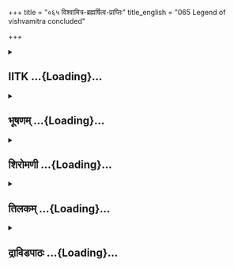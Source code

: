 +++
title = "०६५ विश्वामित्र-ब्रह्मर्षित्व-प्राप्तिः"
title_english = "065 Legend of vishvamitra concluded"

+++
<div caption="श्रीराम-हरिसीताराममूर्ति-घनपाठिभ्यां वचनम्" class="audioEmbed" src="https://archive.org/download/Ramayana-recitation-Sriram-harisItArAmamUrti-Ghanapaati-v2/Kanda_1/Kanda_1_BK-065-Vishvamithrasya_Bramharshithva_Prapthihi.mp3"></div>

<div class="js_include collapsed" newlevelforh1="2" title="IITK" unfilled url="/purANam/rAmAyaNam/audIchya-pAThaH/iitk/1_bAlakANDam/04-mithilAyAtrA/04-vishvAmitra-kathA/065_vishvAmitra-brahmarShitva-prAptiH.md">
<details><summary><h2>IITK ...{Loading}...</h2></summary>

Satananda completes his narration of how Viswamitra attains Brahmarshi
status.



### श्लोकः
#### मूलम्
अथ हैमवतीं राम दिशं त्यक्त्वा महामुनिः।  
पूर्वां दिशमनुप्राप्य तपस्तेपे सुदारुणम्॥1.65.1॥

#### शब्दार्थः
राम O Rama, अथ thereafter, महामुनिः great ascetic Visvamitra, हैमवतीम् relating to Himavat mountain, दिशम् quarter, त्यक्त्वा abandoning, पूर्वां दिशम् eastern quarter, अनुप्राप्य having reached, सुदारुणम् rigorous, तपः austerities, तेपे performed.

#### आङ्ग्लानुवादः
"O Rama thereafter the great ascetic (Viswamitra), abandoning the north of the Himavat mountain reached the eastern quarter and performed rigorous austerities.



### श्लोकः
#### मूलम्
मौनं वर्षसहस्रस्य कृत्वा व्रतमनुत्तमम्।  
चकाराप्रतिमं राम तपः परमदुष्करम्॥1.65.2॥

#### शब्दार्थः
राम O Rama, वर्षसहस्रस्य for a thousand years, अनुत्तमम् immense, मौनं व्रतं vow of silence, कृत्वा having observed, अप्रतिमम् unprecedented, परमदुष्करम् extremely difficult, तपः austerities, चकार practised.

#### आङ्ग्लानुवादः
Having observed a unique vow of silence for a thousand years, O Rama he practised unprecedented and extremely difficult austerities.



### श्लोकः
#### मूलम्
पूर्णे वर्षसहस्रे तु काष्ठभूतं महामुनिम्।  
विघ्नैर्बहुभिराधूतं क्रोधो नान्तर आविशत्॥1.65.3॥  
स कृत्वा निश्चयं राम तप आतिष्टदव्ययम्।

#### शब्दार्थः
वर्षसहस्रे when thousand years, पूर्णे were completed, काष्ठभूतम् almost like a piece of wood, महामुनिम् mighty ascetic, बहुभिः several, विघ्नैः with impediments, आधूतम् unshaken, क्रोधः anger, अन्तरे in his mind, न आविशत् did not enter, राम O Rama, सः he, निश्चयम् determination, कृत्वा having made, अव्ययम् immense, तपः austerities, आतिष्ठत् practised.

#### आङ्ग्लानुवादः
After completion of a thousand years the great ascetic became a piece of wood. In spite of many impediments, he was unshaken, anger did not enter into his mind. O Rama with firm determination he practised  austerities.



### श्लोकः
#### मूलम्
तस्य वर्षसहस्रस्य व्रते पूर्णे महाव्रतः॥1.65.4॥  
भोक्तुमारब्धवानन्नं तस्मिन् काले रघूत्तम।  
इन्द्रो द्विजातिर्भूत्वा तं सिद्धमन्नमयाचत॥1.65.5॥

#### शब्दार्थः
रघूत्तम O Rama, तस्य for him, वर्षसहस्रस्य of a thousand years, व्रते when the vow, पूर्णे had been completed, महाव्रतः one rigidly observing vows, अन्नम् cooked rice, भोक्तुम् to partake,  आरब्धवान् commenced, तस्मिन् काले that moment, इन्द्रः Indra, द्विजातिः भूत्वा assuming the guise of a brahmin, तम् him, सिद्धम् cooked and set ready for consumption, अन्नम् rice, अयाचत asked.

#### आङ्ग्लानुवादः
O Best of Raghus dynasty (Rama) when the thousandyearold vow was over (Viswamitra) the great practitioner of vows began to partake cooked rice. At this moment Indra assumed the guise of a brahmin and asked him for the rice (he was going to eat).



### श्लोकः
#### मूलम्
तस्मै दत्वा तदा सिद्धं सर्वं विप्राय निश्चितः।  
निश्शेषितेऽन्ने भगवानभुक्तैव महातपाः॥1.65.6॥  
न किञ्चिदवदद्विप्रं मौनव्रतमुपस्थितः।  
अथ वर्षसहस्रं वै नोच्छ्वसन्मुनिपुङ्गवः॥1.65.7॥

#### शब्दार्थः
भगवान् adorable, महातपाः mighty ascetic, मौनव्रतम् vow of silence, उपास्थितः having adopted, निश्चितः firmly determined, तदा then, सिद्धम् kept ready, सर्वम् all that rice, तस्मै  विप्राय for that Brahmin, दत्वा having given, अन्ने when the cooked rice, निश्शेषिते without remainder was consumed, अभुक्तैव without eating food, विप्रम् brahmin, किञ्चित् little, न अवदत् did not utter a word, अथ thereafter, मुनिपुङ्गवः best of ascetics, वर्षसहस्रं thousand years, नोच्छ्वसत् did not breathe.

#### आङ्ग्लानुवादः
This mighty, adorable ascetic having adopted a vow of silence decided to give all the cooked rice to the Brahmin. The brahmin finished all the rice. Viswamitra went without food but did not utter a single word to the brahmin. Thereafter the distinguished ascetic practised austerities for another period of thousand years, his breath suspended.



### श्लोकः
#### मूलम्
तस्यानुच्छ्वसमानस्य मूर्ध्नि धूमो व्यजायत।  
त्रैलोक्यं येन सम्भ्रान्तमादीपितमिवाभवत्॥1.65.8॥

#### शब्दार्थः
अनुच्छ्वसमानस्य while he was suspending his breath, तस्य Visvamitra's, मूर्ध्नि on his head, धूमः smoke, व्यजायत emanated, येन by which, त्रैलोक्यम् three worlds, सम्भ्रान्तम् agitated, आदीपितमिव अभवत् was as thoughset on fire.

#### आङ्ग्लानुवादः
While his breath, was suspended, smoke emanated from his head which frightened the three worlds. It appeared as though they were on fire.



### श्लोकः
#### मूलम्
ततो देवास्सगन्धर्वाः पन्नगोरगराक्षसाः।  
मोहितास्तेजसा तस्य तपसा मन्दरश्मयः॥1.65.9॥  
कश्मलोपहतास् सर्वे पितामहमथाब्रुवन्।

#### शब्दार्थः
ततः thereupon, देवाः devatas, सगन्धर्वाः along with gandharvas, पन्नगोरगरराक्षसाः pannagas, uragas, rakshasas, तस्य his, तेजसा by ascetic energy, मोहिताः bewildered, तपसा by his penance, मन्दरश्मयः with dimmed glory, कश्मलोपहताः afflicted with anguish, अथ thereafter, सर्वे all, पितामहम् addressing grandsire, अब्रुवन् spoke.

#### आङ्ग्लानुवादः
Thereupon devatas along with gandharvas, pannagas, uragas, and rakshasas, stood bewildered by his ascetic energy. Their own glory was dimmed in his lustre". Afflicted with anguish, they spoke to the Grandsire (Brahma)ः



### श्लोकः
#### मूलम्
बहुभिः कारणैर्देव विश्वामित्रो महामुनिः॥1.65.10॥  
लोभितः क्रोधितश्चैव तपसा चाभिवर्धते।

#### शब्दार्थः
देव O Divine lord, महामुनिः great ascetic, विश्वामित्रः Visvamitra, बहुभिः with various, कारणैः by reasons, लोभितः having been lured, क्रोधितश्चैव having been angered, तपसा with his austerities, अभिवर्धते is growingः

#### आङ्ग्लानुवादः
"O Lord the great sage Viswamitra was lured and angered in various ways. But his austerities continued to growः



### श्लोकः
#### मूलम्
न ह्यस्य वृजिनं किञ्चिद्दृश्यते सूक्ष्ममप्यथ॥1.65.11॥  
न दीयते यदि त्वस्य मनसा यदभीप्सितम्।  
विनाशयति त्रैलोक्यं तपसा सचराचरम्॥1.65.12॥

#### शब्दार्थः
अथ also, अस्य his, सूक्ष्ममपि even minute, वृजिनम् sin, किञ्चित् a little, न दृश्यते not to be seen, अस्य his, मनसा by mind, यत् which, अभीप्सितम् is desired, न दीयते यदि if not given,  तपसा with his austerities, सचराचरम् moveable and immoveable, त्रैलोक्यम् the three worlds together, विनाशयति will destroy.

#### आङ्ग्लानुवादः
His penance was flawless. If his wishes were not granted, he will  surely destroy by his austerities the three worlds with all movables and immovables.



### श्लोकः
#### मूलम्
व्याकुलाश्च दिशस्सर्वा न च किञ्चित्प्रकाशते।  
सागराः क्षुभितास्सर्वे विशीर्यन्ते च पर्वताः॥1.65.13॥

#### शब्दार्थः
सर्वाः all, दिशः quarters, व्याकुलाः bewildered, किञ्चित् even a little, न प्रकाशते is not shining, सर्वे all, सागराः seas, क्षुभिताः are agitated, पर्वताः mountains, विशीर्यन्ते are riven.

#### आङ्ग्लानुवादः
There is bewilderment everywhere. It is dark all over. The oceans are disturbed. The mountains have cracked.



### श्लोकः
#### मूलम्
प्रकम्पते च पृथिवी वायुर्वाति भृशाकुलः।  
बृह्मन्न प्रतिजानीमोनास्तिको जायते जनः॥1.65.14॥

#### शब्दार्थः
ब्रह्मन् O Brahma, पृथिवी earth, प्रकम्पते is trembling, वायुः wind, भृशाकुलः is excessively affected, वाति is blowing, न प्रतिजानीमः we do not know what to do, जनः men, नास्तिकः atheist, जायते are becoming.

#### आङ्ग्लानुवादः
O Brahma the earth trembles. The wind blows fiercely. The people have ceased to believe in God. We do not know the way out.



### श्लोकः
#### मूलम्
सम्मूढमिव त्रैलोक्यं सम्प्रक्षुभितमानसम्।  
भास्करो निष्प्रभश्चैव महर्षेस्तस्य तेजसा॥1.65.15॥

#### शब्दार्थः
त्रैलोक्यम् three worlds put together, सम्प्रक्षुभितमानसम् with agitated minds, सम्मूढमिव looking as though fainted, तस्य महर्षेः by that maharshi's, तेजसा lustre, भास्करश्च even Sun also, निष्प्रभः is devoid of brilliance.

#### आङ्ग्लानुवादः
The people of all the three worlds are agitated and confused in mind. The Sun, too, looks pale before the brilliance of the Maharshi.



### श्लोकः
#### मूलम्
बुद्धिं न कुरुते यावन्नाशे देव महामुनिः।  
तावत्प्रसाद्यो भगवा नग्निरूपोमहाद्युतिः॥1.65.16॥

#### शब्दार्थः
देव O Lord, महामुनिः the mighty ascetic, नाशे in destruction, यावत् until, बुद्धिम् mind, न कुरुते does not make, तावत् till then, अग्निरूपः resembling fire, महाद्युतिः highly effulgent, भगवान् venerable, Visvamitra, प्रसाद्यः should be appeased.

#### आङ्ग्लानुवादः
O Lord before this mighty, venerable ascetic, effulgent like fire decides to destroy the three worlds, he should be appeased.



### श्लोकः
#### मूलम्
कालाग्निना यथापूर्वं त्रैलोक्यं दह्यतेऽखिलम्।  
देवराज्यं चिकीर्षेत दीयतामस्य यन्मतम्॥1.65.17॥

#### शब्दार्थः
अखिलम् entire, त्रैलोक्यम् three worlds, पूर्वम् formerly, कालाग्निना by fire at the dissolution of worlds, यथा in that manner, दह्यते is burnt, देवराज्यम् kingdom of devatas, चिकीर्षेत if he  wants to rule, अस्य for him, यत् which, मतम् likes, दीयताम् be given.

#### आङ्ग्लानुवादः
All the three worlds are burning as though with the fire Pralaya (dissolution). His desire may be granted even if he wants to rule the kingdom of the gods.



### श्लोकः
#### मूलम्
ततस्सुरगणास्सर्वे पितामहपुरोगमाः।  
विश्वामित्रं महात्मानं मधुरं वाक्यमब्रुवन्॥1.65.18॥

#### शब्दार्थः
ततः thereafter, पितामहपुरोगमाः with Brahma in the forefront, सर्वे सुरगणाः hosts of devatas,  महात्मानम् magnanimous, विश्वामित्रम् Visvamitra, मधुरम् sweet, वाक्यम् words, अब्रुवन् spoke.

#### आङ्ग्लानुवादः
Thereafter, with Brahma in the forefront, the gods spoke to Viswamitra in pleasing wordsः



### श्लोकः
#### मूलम्
ब्रह्मर्षे स्वागतं तेऽस्तु तपसा स्म सुतोषिताः।  
ब्राह्मण्यं तपसोग्रेण प्राप्तवानसि कौशिक ॥1.65.19॥

#### शब्दार्थः
ब्रह्मर्षे O Brahmarshi, ते to you, स्वागतम् welcome, तपसा with your austerities, सुतोषिताः स्मः we are immensely pleased, कौशिक O Viswmitra, उग्रेण by intense, तपसा austerities, ब्राह्मण्यम् brahminhood, प्राप्तवान् असि you have attained.

#### आङ्ग्लानुवादः
"Welcome, O Brahmarshi. We are immensely pleased with your austerities. O Kausika you have attained brahminhood by means of your intense penance.



### श्लोकः
#### मूलम्
दीर्घमायुश्च ते ब्रह्मन् ददामि समरुद्गणः।  
स्वस्ति प्राप्नुहि भद्रं ते गच्छ सौम्य यथासुखम्॥1.65.20॥

#### शब्दार्थः
ब्रह्मन् O Brahmana, समरुद्गणः I, together with hosts of maruts, ते to you, दीर्घम् long, आयुश्च life, ददामि am giving, स्वस्ति wellbeing, ते भद्रम् prosperity to you, प्राप्नुहि you may obtain, सौम्य O Gentle one, यथा सुखम् happily, गच्छ go.

#### आङ्ग्लानुवादः
O Brahmana I along with the maruts grant you long life. May you prosper O Gentle one now you may go happily".



### श्लोकः
#### मूलम्
पितामहवचश्शृत्वा सर्वेषां च दिवौकसाम्।  
कृत्वा प्रणामं मुदितो व्याजहार महामुनिः॥1.65.21॥

#### शब्दार्थः
महामुनिः mighty ascetic, पितामह वचः words of grand sire, सर्वेषाम् all, दिवौकसाञ्च words of devatas, श्रुत्वा having heard, मुदितः delighted, प्रणामम् obeisance, कृत्वा having made, व्याजहार spoke.

#### आङ्ग्लानुवादः
Mighty ascetic Viswamitra was delighted to hear the words of the Grandsire and the gods. Bowing to all of them he thus spokeः



### श्लोकः
#### मूलम्
ब्राह्मण्यं यदि मे प्राप्तं दीर्घमायुस्तथैव च।  
ओङ्कारश्च वषट्कारो वेदाश्च वरयन्तु माम्॥1.65.22॥

#### शब्दार्थः
मे for me, ब्राह्मण्यम् brahminhood, प्राप्तम् यदि if acquired, तथैव च and similarly, दीर्घम् long, आयुश्च life, ओङ्कारश्च Omkara, वषट्कारश्च Vashatkara, वेदाश्च vedas, माम् me, वरयन्तु accept.

#### आङ्ग्लानुवादः
"If brahminhood and long life have been acquired by me by your grace, Omkara, Vashatkara and the Vedas shall accept me as Brahmarshi. (I shall acquire the right to interpret the Vedas and to perform sacrifices.)



### श्लोकः
#### मूलम्
क्षत्रवेदविदां श्रेष्ठो ब्रह्मवेदविदामपि।  
ब्रह्मपुत्रो वसिष्ठो मामेवं वदतु देवताः॥1.65.23॥  
यद्ययं परमः कामः कृतो यान्तु सुरर्षभाः।

#### शब्दार्थः
देवताः O devatas, क्षत्रवेदविदाम् knowledgeable in vedas worthy of kshatriyas like archery, etc, ब्रह्मवेदविदामपि knowledgeable in vedas worthy to brahmins, श्रेष्ठः eminent, ब्रह्मपुत्रः son of Brahma, वसिष्ठः Vasishta, माम् me, एवम् thus, वदतु speak, अयम् this, परमः supreme, कामः desire, कृतःयदि if done, सुरर्षभाः best of devatas, यान्तु you can go.

#### आङ्ग्लानुवादः
"O gods let the son of Brahma and eminent Vasishta who is knowledgeable in the vedas worthy of brahmins and archery worthy of kshatriyas address me as 'Brahmarshi'. If this supreme desire is granted, O Best of devatas all of you can go".



### श्लोकः
#### मूलम्
ततः प्रसादितो देवैर्वसिष्ठो जपतां वरः॥1.65.24॥  
सख्यं चकार ब्रह्मर्षिरेवमस्त्विति चाब्रवीत्।

#### शब्दार्थः
ततः there upon, देवैः by devatas, प्रसादितः propitiated, जपतां वरः the best among ascetics, वसिष्ठः Vasishta, सख्यम् friendship, चकार made, एवम् thus, ब्रह्मर्षिः अस्तु become brahmarshi, इति in this manner saying so, अब्रवीत् च spoken.

#### आङ्ग्लानुवादः
Thereupon, pleased by the gods, Vasishta, the best among ascetics, lovingly said to Viswamitra "You are a Brahmarshi, let it be so".



### श्लोकः
#### मूलम्
ब्रह्मर्षिस्त्वं न सन्देहस्सर्वं सम्पत्स्यते तव॥1.65.25॥  
इत्युक्त्वा देवताश्चापि सर्वा जग्मुर्यथागतम्।

#### शब्दार्थः
त्वम् you, ब्रह्मर्षिः are a Brahmarshi, सन्देहः न no doubt, तव to you,सर्वम् all, सम्पत्स्यते will be achieved (ascetic perfection), इति so, उक्त्वा having said, सर्वाः all, देवताः devatas, यथागतम्  where they had come from, जग्मुः went away.

#### आङ्ग्लानुवादः
"You are a Brahmarshi, no doubt. You will achieve ascetic perfection", said the gods  
and returned to their respective places from where they had come.



### श्लोकः
#### मूलम्
विश्वामित्रोऽपि धर्मात्मा लब्ध्वा ब्राह्मण्यमुत्तमम्॥1.65.26॥  
पूजयामास ब्रह्मर्षिं वसिष्ठं जपतां वरम्।

#### शब्दार्थः
धर्मात्मा virtuous, विश्वामित्रः अपि Visvamitra also, उत्तमम् excellent, ब्रह्मण्यम् brahminhood, लब्ध्वा having attained, ब्रह्मर्षिम् brahmrshi, जपताम् वरम् the best of those who recite prayers, वसिष्ठम् Vasishta, पूजयामास worshipped.

#### आङ्ग्लानुवादः
Virtuous Viswamitra also, having attained excellent brahminhood, worshipped  Brahmrshi Vasishta who was the best of those who recite hymns".



### श्लोकः
#### मूलम्
कृतकामो महीं सर्वां चचार तपसि स्थितः॥1.65.27॥  
एवं त्वनेन ब्राह्मण्यं प्राप्तं राम महात्मना।

#### शब्दार्थः
कृतकामः having fulfilled his desire, तपसि in asceticism, स्थितः fixed, सर्वाम् whole, महीम् earth, चचार wandered, राम O Rama, महात्मना by illustrious, अनेन by him, एवम् thus,        ब्राह्मण्यम् brahminhood, प्राप्तम् was acquired.

#### आङ्ग्लानुवादः
This illustrious sage having fulfilled his desire, wandered over the earth fixed in asceticism. O Rama  thus he acquired brahminhood.



### श्लोकः
#### मूलम्
एष राम मुनिश्रेष्ठ एष विग्रहवांस्तपः॥1.65.28॥  
एष धर्मपरो नित्यं वीर्यस्यैष परायणम्।

#### शब्दार्थः
राम O Rama, एषः he, मुनिश्रेष्ठः is the foremost of ascetics, एषः he, विग्रहवान् embodiment of, तपः asceticism, एषः he, नित्यम् always, धर्मपरः intent on virtuous means, एषः he, वीर्यस्य for ascetic energy, परायणम् the goal (or the supreme goal).

#### आङ्ग्लानुवादः
O Rama he is the foremost of ascetics, an embodiment of asceticism, always intent on virtue. He is the ultimate repository of ascetic energy".



### श्लोकः
#### मूलम्
एवमुक्त्वा महातेजा विरराम द्विजोत्तमः॥1.65.29॥  
शतानन्दवचः श्रुत्वा रामलक्ष्मणसन्निधौ।  
जनकः प्राञ्जलिर्वाक्यमुवाच कुशिकात्मजम्॥1.65.30॥

#### शब्दार्थः
महातेजाः most brilliant, द्विजोत्तमः excellent among brahmins, एवम् thus, उक्त्वा having spoken, विरराम became silent, जनकः Janaka, रामलक्ष्मणसन्निधौ in the presence of Rama and Lakshmana, शतानन्द वचः words of Sadananda, शृत्वा having listened, प्राञ्जलिः with folded palms, कुशिकात्मजम् son of Kusika, वाक्यम् these words, उवाच spoke.

#### आङ्ग्लानुवादः
Having thus spoken, the most brilliant and best among brahmins (Satananda) became silent. In the presence of Rama and Lakshmana, Janaka listened to the words of Satananda. And with folded palms said to the son of Kushika (Viswamitra)ः



### श्लोकः
#### मूलम्
धन्योऽस्म्यनुगृहीतोऽस्मि यस्य मे मुनिपुङ्गव।  
यज्ञं काकुत्स्थसहितः प्राप्तवानसि धार्मिक॥1.65.31॥

#### शब्दार्थः
धर्मिक O Righteous one, मुनिपुङ्गव O Preeminent among ascetics, काकुत्स्थसहितः accompanied by Rama and Lakshmana, यस्य मे for my, यज्ञम् sacrifice, प्रप्तवान् असि you have arrived, धन्यः अस्मि blessed I am, अनुगृहीतः अस्मि I am greatly favoured.

#### आङ्ग्लानुवादः
"O Righteous one O Preeminent among ascetics you have come to my sacrifice accompanied by the descendants of Kakustha (Rama and Lakshmana). I am  blessed by your presence and am   highly favoured.



### श्लोकः
#### मूलम्
पावितोऽहं त्वया ब्रह्मन् दर्शनेन महामुने।  
गुणा बहुविधाः प्राप्तास्तव सन्दर्शनान्मया॥1.65.32॥

#### शब्दार्थः
महामुने O Excellent ascetic, ब्रह्मन् O Brahman, त्वया by you, दर्शनेन with presence, अहम् I, पावितः sanctified, तव your, सन्दर्शनात् from your visit, मया by me, बहुविधाः various, गुणाः qualities, प्राप्ताः are obtained.

#### आङ्ग्लानुवादः
O Excellent ascetic O Brahmana I am sanctified with your presence. I have derived immense benefits from your visit.



### श्लोकः
#### मूलम्
विस्तरेण च ते ब्रह्मन् कीर्त्यमानं महत्तपः।  
श्रुतं मया महातेजो रामेण च महात्मना॥1.65.33॥

#### शब्दार्थः
महातेजः O Highly powerful, ब्रह्मन् Brahmarshi, विस्तरेण in detail, कीर्त्यमानम् being related, ते your, महत् great, तपः austerities, मया by me, महात्मना distinguished, रामेण च Rama, श्रुतम् has been heard.

#### आङ्ग्लानुवादः
O powerful  Brahmarshi distinguished Rama and I have heard your great austerities which were related in detail (by Satananda).



### श्लोकः
#### मूलम्
सदस्यैः प्राप्य च सदः श्रुतास्ते बहवो गुणाः।  
अप्रमेयं तपस्तुभ्यमप्रमेयं च ते बलम्॥1.65.34॥  
अप्रमेया गुणाश्चैव नित्यं ते कुशिकात्मज ।

#### शब्दार्थः
सदस्यैः by members of the assembly, सदः sacrifice, प्राप्य having reached, ते your, बहवः many, गुणाः virtues, श्रुताः have been heard, तुभ्यम् for you, तपः austerities, अप्रमेयम् immeasurable, ते your, बलम् power, अप्रमेयम् immeasurable, कुशिकात्मज O son of Kusika, Visvamitra, ते your, गुणः च एव virtues also, नित्यम् always, अप्रमेयाः immeasurable.

#### आङ्ग्लानुवादः
Many of your virtues have been heard by the members of the assembly present at the  sacrifice. Your austerities are immeasurable, your power is immense. O Son of Kushika (Viswamitra), your virtues cannot be measured.



### श्लोकः
#### मूलम्
तृप्तिराश्चर्यभूतानां कथानां नास्ति मे विभो॥1.65.35॥  
कर्मकालो मुनिश्रेष्ठ लम्बते रविमण्डलम्।

#### शब्दार्थः
विभोः O Lord, आश्चर्यभूतानाम् forming wonders, कथानाम् pertaining to the deeds, मे to me, तृप्तिः satisfaction, नास्ति is not there, मुनिश्रेष्ठ O Excellent of ascetics, रविमण्डलम् the halo around the Sun, लम्बते is hanging down, कर्मकालः (It is time for) evening ablutions.

#### आङ्ग्लानुवादः
O Lord I am never tired of listening to your marvellous deeds. O Excellent among ascetics the Sun has set and it is time for evening prayers.



### श्लोकः
#### मूलम्
श्वः प्रभाते महातेजो द्रष्टुमर्हसि मां पुनः॥1.65.36॥  
स्वागतं तपतां श्रेष्ठ मामनुज्ञातुमर्हसि।

#### शब्दार्थः
महातेजः O Sage possessing great austerities, श्वः tomorrow, प्रभाते at dawn, माम् me, पुनः again, द्रष्टुम् to see, अर्हसि behoves of you, तपताम् in reciting religious prayers, श्रेष्ठ excellent one, स्वागतम् welcome, माम् to me, अनुज्ञातुम् अर्हसि give me your consent to leave.

#### आङ्ग्लानुवादः
O Sage of great austerities come to me tomorrow at dawn. O Excellent ascetic welcome And allow me to leave".



### श्लोकः
#### मूलम्
एवमुक्तो मुनिवरः प्रशस्य पुरुषर्षभम्॥1.65.37॥  
विससर्जाशु जनकं प्रीतं प्रीतमनास्तदा।

#### शब्दार्थः
तदा then, एवम् thus, उक्तः spoken, मुनिवरः excellent ascetic, प्रीतमनाः with pleased mind, प्रीतम् to the gratified man, पुरुषर्षभम् the best among men, जनकम् Janaka, प्रशस्य having extolled, आशु immediately, विससर्ज left.

#### आङ्ग्लानुवादः
Thus addressed (by the king), the gratified ascetic extolled the best among men (Janaka) and permitted him to leave immediately.



### श्लोकः
#### मूलम्
एवमुक्त्वा मुनिश्रेष्ठं वैदेहो मिथिलाधिपः॥1.65.38॥  
प्रदक्षिणं चकाराशु सोपाध्यायस्सबान्धवः।

#### शब्दार्थः
वैदेहः king of Videha, मिथिलाथिपः lord of city of Mithila, मुनिश्रेष्ठम् that excellent ascetic, एवम् in this manner, उक्त्वा having spoken, सोपाध्यायः accompanied by his spiritual         preceptors, सबान्धवः with relatives, आशु immediately, प्रदक्षिणं चकार performed circumambulation.

#### आङ्ग्लानुवादः
Having thus addressed the greatest sage, king of Videha, Lord of the city of Mithila (Janaka) accompanied by his king and spiritual preceptors circumambulated Viswamitra without delay.



### श्लोकः
#### मूलम्
विश्वामित्रोऽपि धर्मात्मा सहरामस्सलक्ष्मणः॥1.65.39॥  
स्ववाटमभिचक्राम पूज्यमानो महर्षिभिः।

#### शब्दार्थः
धर्मात्मा virtuous, विश्वामित्रोऽपि Visvamitra also, सहरामः together with Rama, सलक्ष्मणः with Lakshmana, महर्षिभिः along with maharshis, पूज्यमानः having ben honoured, स्ववाटम् towards his abode, अभिचक्राम started.

#### आङ्ग्लानुवादः
Virtuous Viswamitra, honoured by the maharshis, too, retired to his shelter along with Rama and Lakshmana.  

### समाप्तिः
 श्रीमद्रामायणे वाल्मीकीय आदिकाव्ये बालकाण्डे पञ्चषष्टितमस्सर्गः॥  
Thus ends the sixtyfifth sarga of Balakanda of the holy Ramayana the first epic composed by sage Valmiki.

</details>
</div>
<div class="js_include collapsed" newlevelforh1="2" title="भूषणम्" unfilled url="/purANam/rAmAyaNam/audIchya-pAThaH/TIkA/bhUShaNa_iitk/1_bAlakANDam/04-mithilAyAtrA/04-vishvAmitra-kathA/065_vishvAmitra-brahmarShitva-prAptiH.md">
<details><summary><h2>भूषणम् ...{Loading}...</h2></summary>



अथ हैमवतीं राम दिशं त्यक्त्वा महामुनिः ।  

पूर्वां दिशमनुप्राप्य तपस्तेपे सुदारुणम्  ॥  १।६५।१  ॥   

अथ विश्वामित्रस्य ब्रह्मर्षित्वप्राप्तिः पञ्चषष्टितमे--अथ हैमवतीमित्यादि
 ॥  १।६५।१  ॥   

  

मौनं वर्षसहस्रस्य कृत्वा व्रतमनुत्तमम् ।  

चकाराप्रतिमं राम तपः परमदुष्करम्  ॥  १।६५।२  ॥   

वर्षसहस्रस्य वर्षसहस्रसम्बन्धि, तत्साध्यमित्यर्थः । मौनव्रतं मौनरूपं
व्रतम् । कृत्वा सङ्कल्प्येत्यर्थः  ॥  १।६५।२  ॥   

  

पूर्णे वर्षसहस्रे तु काष्ठभूतं महामुनिम् ।  

विघ्नैर्बहुभि राधूतं क्रोधो नान्तरमाविशत्  ॥  १।६५।३  ॥   

स कृत्वा निश्चयं राम तप आतिष्ठदव्ययम्  ॥  १।६५।४  ॥   

काष्ठभूतं काष्ठवदवस्थितम्  ॥  आधूतं आकुलीकृतमपि । आन्तरं अन्तरवन्तम्,
दृढान्तःकरणवन्तमिति यावत् । यद्वा तं प्रति क्रोधः अन्तरं अवकाशं नाविशत्
 ॥  १।६५।३,४  ॥   

  

तस्य वर्षसहस्रस्य व्रते पूर्णे महाव्रतः ।  

भोक्तुमारब्धवानन्नं तस्मिन् काले रघूत्तम ।  

इन्द्रो द्विजातिर्भूत्वा तं सिद्धमन्नमयाचत  ॥  १।६५।५  ॥   

तस्य पूर्वसङ्कल्पितस्य । वर्षसहस्रस्य सम्बन्धिनि व्रते पूर्णे । तस्मिन्
काले पारणकाले । सिद्धं पक्वम् । याचिर्द्विकर्मकः  ॥  १।६५।५  ॥   

  

तस्मै दत्त्वा तदा सिद्धं सर्वं विप्राय निश्चितः ।  

निःशेषिते ऽन्ने भगवानभुक्त्वैव महातपाः ।  

न किञ्चिदवदद्विप्रं मौनव्रतमुपस्थितः  ॥  १।६५।६  ॥   

अथ वर्षसहस्रं वै नोच्छ्वसन् मुनिपुङ्गवः  ॥  १।६५।७  ॥   

निश्चितः तपःसिद्धये सर्वथैवान्नं दातव्यमिति निश्चयवानित्यर्थः । निश्चितः
अशङ्कित इति वा । निःशेषित इत्यनेन सर्वमन्नमिन्द्रेण याचितमिति गम्यते ।
अभुक्त्वेति पुनः पाकार्हतण्डुलासम्पादनादिति भावः  ॥  १।६५।६,७  ॥   

  

तस्यानुच्छ्वसमानस्य मूर्ध्नि धूमो व्यजायत ।  

त्रैलोक्यं येन सम्भ्रान्तमादीपितमिवाभवत्  ॥  १।६५।८  ॥   

आदीपितं तापितम्  ॥  १।६५।८  ॥   

  

ततो देवास्सगन्धर्वाः पन्नगासुरराक्षसाः ।  

मोहितास्तेजसा तस्य तपसा मन्दरश्मयः ।  

कश्मलोपहताः सर्वे पितामहमथाब्रुवन्  ॥  १।६५।९  ॥   

तत इत्यादि । तपसा तेजसा तपोरूपाग्निना । मोहिता मूर्च्छिताः । कश्मलोपहताः
दुःखोपहताः  ॥  १।६५।९  ॥   

  

बहुभिः कारणैर्देव विश्वामित्रो महामुनिः ।  

लोभितः क्रोधितश्चैव तपसा चाभिवर्द्धते ।  

न ह्यस्य वृजिनं किञ्चिद्दृश्यते सूक्ष्ममप्यथ  ॥  १।६५।१०  ॥   

लोभितः लोभकारणैः रम्भादर्शनादिभिः प्रलोभितः । क्रोधितः
क्रोधकारणैर्वर्षसहस्रान्तसिद्धकृत्स्नान्नयाचनादिभिः क्रोधितः । वृजिनं
पापं रागद्वेषादिलक्षण्ाम् । सूक्ष्मं स्वल्पम्  ॥  १।६५।१०  ॥   

  

न दीयते यदि त्वस्य मनसा यदभीप्सितम् ।  

विनाशयति त्रैलोक्यं तपसा सचराचरम्  ॥  १।६५।११  ॥   

विनाशयति विनाशयेत् । असाविति शेषः  ॥  १।६५।११  ॥   

  

व्याकुलाश्च दिशः सर्वा न च किञ्चित्प्रकाशते ।  

सागराः क्षुभिताः सर्वे विशीर्यन्ते च पर्वताः  ॥  १।६५।१२  ॥   

प्रकम्पते च पृथिवी वायुर्वाति भृशाकुलः ।  

ब्रह्मन्न प्रतिजानीमो नास्तिको जायते जनः  ॥  १।६५।१३  ॥   

व्याकुला इत्यादि । न प्रतिजानीमः प्रतिक्रियामिति शेषः । नास्तिको जायत
इति उक्तसङ्क्षोभवशान्नास्तिक इव कर्मानुष्ठानशून्यो जायत इत्यर्थः  ॥ 
१।६५।१२,१३  ॥   

  

सम्मूढमिव त्रैलोक्यं सम्प्रक्षुभितमानसम् ।  

भास्करो निष्प्रभश्चैव महर्षेस्तस्य तेजसा  ॥  १।६५।१४  ॥   

उक्तार्थानुवादपूर्वकमनुष्ठेयांश उच्यते सम्मूढमिवेत्यादि  ॥  १।६५।१४  ॥   

  

बुद्धिं न कुरुते यावन्नाशे देव महामुनिः ।  

तावत्प्रसाद्यो भगवानग्निरूपो महाद्युतिः  ॥  १।६५।१५  ॥   

बुद्धिमिति । हे देव ब्रह्मन् । अतःपरं विश्वामित्रः नाशे जगत्क्षये यावत्
बुद्धिं न कुरुते तावत्प्रसाद्यः अनुग्राह्यः  ॥  १।६५।१५  ॥   

  

कालाग्निना यथा पूर्वं त्रैलाक्यं दह्यते ऽखिलम् ।  

देवराज्यं चिकीर्षेत दीयतामस्य यन्मतम्  ॥  १।६५।१६  ॥   

कालाग्निनेति । पूर्वं प्रलयकाले । कालाग्निना त्रैलोक्यं यथा अदह्यत तथैव
त्रैलोक्यमनेन दह्यते धक्ष्यते । अयं देवराज्यं चिकीर्षेतापि अतः अस्य यत्
ब्रह्मर्षित्वं मतम्, तद्दीयतामित्यर्थः  ॥  १।६५।१६  ॥   

  

ततः सुरगणाः सर्वे पितामहपुरोगमाः ।  

विश्वामित्रं महात्मानं वाक्यं मधुरमब्रुवन् ।  

ब्रह्मर्षे स्वागतं ते ऽस्तु तपसा स्म सुतोषिताः  ॥  १।६५।१७  ॥   

तत इत्यादि । ततः देवविज्ञापनानन्तरम्  ॥  १।६५।१७  ॥   

  

ब्राह्मण्यं तपसोग्रेण प्राप्तवानसि कौशिक ।  

दीर्घमायुश्च ते ब्रह्मन् ददामि समरुद्गणः ।  

स्वस्ति प्राप्नुहि भद्रं ते गच्छ सौम्य यथासुखम्  ॥  १।६५।१८  ॥   

पितामहवचः श्रुत्वा सर्वेषां च दिवौकसाम् ।  

कृत्वा प्रणामं मुदितो व्याजहार महामुनिः  ॥  १।६५।१९  ॥   

ब्राह्मण्यमित्यादि । ब्रह्मवचनं प्राधान्येन  ॥  १।६५।१८,१९  ॥   

  

ब्राह्मण्यं यदि मे प्राप्तं दीर्घमायुस्तथैव च ।  

ओङ्कारश्च वषट्कारो वेदाश्च वरयन्तु माम्  ॥  १।६५।२०  ॥   

वरयन्तु अध्यापनयाजनार्हा भवन्तु इत्यर्थः  ॥  १।६५।२०  ॥   

  

क्षत्रवेदविदां श्रेष्ठो ब्रह्मवेदविदामपि ।  

ब्रह्मपुत्रो वसिष्ठो मामेवं वदतु देवताः ।  

यद्ययं परमः कामः कृतो यान्तु सुरर्षभाः  ॥  १।६५।२१  ॥   

ततः प्रसादितो देवैर्वसिष्ठो जपतां वरः ।  

सख्यं चकार ब्रह्मर्षिरेवमस्त्विति चाब्रवीत्  ॥  १।६५।२२  ॥   

ब्रह्मानुग्रहे ऽपि सजातीयपरिग्रहार्थमाह--क्षत्रेति । क्षत्रवेदाः
क्षत्रियाणां शान्ति पुष्ट्यादिप्रयोजना आथर्वणवेदाः । तद्विदां श्रेष्ठः
सूर्यवंशानादिपुरोहितत्वादिति भावः । ब्रह्मवेदाः ब्रह्मप्रतिपादका वेदाः,
वेदान्ता इत्यर्थः । यद्वा ब्राह्मणमात्रप्रवचनार्हा वेदास्त्रयीरूपाः ।
एवं वदतु ब्रह्मर्षिरिति वदतु । यदीति । अयं कामः वसिष्ठमुखेन
ब्रह्मर्षित्ववादरूपः कामः । यदि कृतः तदैव मद्विषये कृतकृत्या यान्तु
नान्यथेत्यर्थः  ॥  १।६५।२१,२२  ॥   

  

ब्रह्मर्षिस्त्वं न सन्देहः सर्वं सम्पत्स्यते तव ।  

इत्युक्त्वा देवताश्चापि सर्वा जग्मुर्यथागतम्  ॥  १।६५।२३  ॥   

एवमस्त्वित्यस्य विवरणम्--ब्रह्मर्षिस्त्वमिति । सर्वं ब्राह्मण्यं
त्वद्वृतयाजनाध्यापनादिकं च  ॥  १।६५।२३  ॥   

  

एवं त्वनेन ब्राह्मण्यं प्राप्तं राम महात्मना ।  

एष राम मुनिश्रेष्ठ एष विग्रहवांस्तपः ।  

एष धर्मपरो नित्यं वीर्यस्यैष परायणम्  ॥  १।६५।२४  ॥   

एवमुक्त्वा महातेजा विरराम द्विजोत्तमः  ॥  १।६५।२५  ॥   

शतानन्दवचः श्रुत्वा रामलक्ष्मणसन्निधौ ।  

जनकः प्राञ्जलिर्वाक्यमुवाच कुशिकात्मजम्  ॥  १।६५।२६  ॥   

धन्यो ऽस्म्यनुगृहीतो ऽस्मि यस्य मे मुनिपुङ्गव ।  

यज्ञं काकुत्स्थसहितः प्राप्तवानसि धार्मिक  ॥  १।६५।२७  ॥   

पावितो ऽहं त्वया ब्रह्मन् दर्शनेन महामुने ।  

गुणा बहुविधाः प्राप्तास्तव सन्दर्शनान्मया  ॥  १।६५।२८  ॥   

विस्तरेण च ते ब्रह्मन् कीर्त्यमानं महत्तपः ।  

श्रुतं मया महातेजो रामेण च महात्मना  ॥  १।६५।२९  ॥   

अथ शतानन्दवचनम्--एवमित्यादि । तप इत्यकारान्तपुँलिङ्गत्वमार्षम्  ॥ 
१।६५।२४२९  ॥   

  

सदस्यैः प्राप्य च सदः श्रुतास्ते बहवो गुणाः  ॥  १।६५।३०  ॥   

सदस्यैरिति । सदः प्राप्य स्थितैः सदस्यैः  ॥  १।६५।३०  ॥   

  

अप्रमेयं तपस्तुभ्यमप्रमेयं च ते बलम् ।  

अप्रमेया गुणाश्चैव नित्यं ते कुशिकात्मज  ॥  १।६५।३१  ॥   

अप्रमेयाः इयत्तया ज्ञातुमशक्याः  ॥  १।६५।३१  ॥   

  

तृप्तिराश्चर्यभूतानां कथानां नास्ति मे विभो ।  

कर्मकालो मुनिश्रेष्ठ लम्बते रविमण्डलम्  ॥  १।६५।३२  ॥   

श्वःप्रभाते महातेजो द्रष्टुमर्हसि मां पुनः ।  

स्वागतं तपतां श्रेष्ठ मामनुज्ञातुमर्हसि  ॥  १।६५।३३  ॥   

एवमुक्तो मुनिवरः प्रशस्य पुरुषर्षभम् ।  

विससर्जाशु जनकं प्रीतं प्रीतमनास्तदा  ॥  १।६५।३४  ॥   

एवमुक्त्वा मुनिश्रेष्ठं वैदेहो मिथिलाधिपः ।  

प्रदक्षिणं चकाराशु सोपाध्यायः सबान्धवः  ॥  १।६५।३५  ॥   

कथानामिति "पुरणगुण--" इति तृतीयार्थे षष्ठी । तृप्तिः अलम्बुद्धिः ।
स्वागतमिति । त्वदागमनं शुभकृज्जातमित्यर्थः  ॥  १।६५।३२३५  ॥   

  

विश्वामित्रो ऽपि धर्मात्मा सरामः सहलक्ष्मणः ।  

स्ववाटमभिचक्राम पूज्यमानो महर्षिभिः  ॥  १।६५।३६  ॥   

इत्यार्षे श्रीरामायणे वाल्मीकीये आदिकाव्ये बालकाण्डे पञ्चषष्टितमः सर्गः
 ॥  ६५  ॥   

स्ववाटम् स्वनिवेशम्  ॥  १।६५।३६  ॥   

इति श्रीगोविन्दराजविरचिते श्रीरामायणभूषणे मणिमञ्जीराख्याने
बालकाण्डव्याख्याने पञ्चषष्टितमः सर्गः  ॥  ६५  ॥   

  



</details>
</div>
<div class="js_include collapsed" newlevelforh1="2" title="शिरोमणी" unfilled url="/purANam/rAmAyaNam/audIchya-pAThaH/TIkA/shiromaNI_iitk/1_bAlakANDam/04-mithilAyAtrA/04-vishvAmitra-kathA/065_vishvAmitra-brahmarShitva-prAptiH.md">
<details><summary><h2>शिरोमणी ...{Loading}...</h2></summary>



प्रतिज्ञाकारणानन्तरकालिकं वृत्तमाह अथेति । हे राम महामुनिः विश्वामित्रः
अथ तपोनिश्चयानन्तरं हैमवतीमुत्तरां दिशं त्यक्त्वा पूर्वां दिशमनुप्राप्य
सुदारुणं तपस्तेपे  ॥  १।६५।१  ॥   

  

तपःप्रकारं वर्णयन्नाह मौनमिति । हे राम अनुत्तमं सर्वोत्कृष्टं मौनं व्रतं
वर्षसहस्रस्य सहस्रवर्षसम्बन्धीत्यर्थः । मौनं व्रतं कृत्वा अप्रतिममनुपमं
परमदुष्करं तपश्चकार  ॥  १।६५।२  ॥   

  

पूर्ण इति । हे राम यो विश्वामित्रो निश्चयं कृत्वा अव्ययं तप आतिष्ठत तं
काष्ठभूतमपराधादिसहनेन काष्ठसदृशं बहुभिर्विघ्नैराधूतमवधूतत्वेनेष्यमाणं
महामुनिं विश्वामित्रं वर्षसहस्रे पूर्णे तुशब्देनापूर्णे ऽपि स क्रोधः
अन्तरं नाविशत् । सार्धश्लोक एकान्वयी  ॥  १।६५।३,४  ॥   

  

तस्येति । हे रघूत्तम तस्य विश्वामित्रस्य वर्षसहस्रस्य व्रते पूर्णे सति
महाव्रतो विश्वामित्रो ऽन्नं  

भोक्तुमारब्धवान् तस्मिन्काले भोजनप्रारम्भसमये द्विजातिर्भूत्वा
इन्द्रस्तं विश्वामित्रं सिद्धमन्नमयाचत  ॥  १।६५।५  ॥   

  

तस्मै इति । तदा याचनसमये विप्राय विप्ररूपाय तस्मै याचमानाय सर्वं
सिद्धमन्नं दत्त्वा अन्ने निःशेषिते सति निश्चितः निर्गतं चितं सञ्चयो
यस्यान्नान्तरसञ्चयरहित इत्यर्थः । किञ्च निश्चितः याचको न प्रत्याख्येय
इति निश्चयं प्राप्तः । अत एव अभुक्त्वैव विद्यमानो भगवान्
अतिसामर्थ्यविशिष्टः महातपाः मौनं व्रतमुपास्थितो विश्वामित्रः विप्रं न
किञ्चिदवदत्  ॥  १।६५।६,७  ॥   

  

तथेति । मुनिपुङ्गवो विश्वामित्रः अनुड्वासमुच्छ्वासरहितं मौनं पुनश्चकार
आरेभे । अथ तादृशमौनव्रतप्रारम्भानन्तरं वर्षसहस्रं नोच्छ्वासन्
उच्छ्वासरहितः सन्नेव तथैव वक्रोच्चारादिरहित एवासीत् । ह प्रसिद्धमेतत् ।
वैशब्द एवार्थे  ॥  १।६५।८  ॥   

  

तस्येति । अनुच्छ्वसमानस्य उच्छ्वासराहित्यं प्राप्नुवतस्तस्य
विश्वामित्रस्य मूर्ध्नि धूमो व्यजायत येन धूमेन सम्भ्रान्तमुद्वेगं
प्रापितं त्रैलोक्यमादीपितं सन्तापितमेवाभवत् । इवशब्द एवार्थे  ॥  १।६५।९
 ॥   

  

तत इति । ततः विश्वामित्रमूर्धोत्थितधूमदर्शनानन्तरं तस्य विश्वामित्रस्य
तपसा तपोजनितेन तेजसा मोहिताः वैचित्यं प्राप्ताः अत एव मन्दरश्मयः
हीनतेजसः अत एव कश्मलोपहताः दुःख्ाव्याप्तचित्ताः सर्वे देवर्षिगन्धर्वाः
पन्नगोरगराक्षसाश्च पितामहं ब्रह्माणमब्रुवन् । अथशब्दश्चार्थे ।
सार्धश्लोक एकान्वयी  ॥  १।६५।१०  ॥   

  

बहुभिरिति । हे देव बहुभिः कारणैस्तपोभ्रंसनहेतुभिः लोभितः क्रोधितश्च
महामुनिर्विश्वामित्रस्तपसा स्वतपःप्रभावेणैव अभिवर्धते एव
लोभादयस्तस्मिन्न याता इत्यर्थः । चशब्द एवार्थे  ॥  १।६५।११  ॥   

  

नेति । अस्य विश्वामित्रस्य सूक्ष्ममल्पमपि
किञ्चिद्वृजिनमस्मत्कृतविघ्नजनितदुःखं नैव दृश्यते अत एव अस्य मनसा
यदभीप्सितं तद्यदि न दीयते तर्हि सचराचरं चराचरसहितं त्रैलोक्यं तपसा
विनाशयति विनाशयिता । हिशब्द एवार्थे । अथशब्दो हेत्वर्थे
तुशब्दस्तर्हीत्यर्थे । सार्धश्लोक एकान्वयी  ॥  १।६५।१३  ॥   

  

त्रैलोक्यविनाशहेतुं वर्णयन्त आहुः व्याकुला इत्यादिभिः । सर्वाः दिशः
व्याकुलाः अन्धकारादिव्याप्ताः अत एव किञ्चिदपि न प्रकाशते सर्वे सागराः
क्षुभिताः क्षोभं प्राप्ताः सर्वे पर्वतास्तु विशीर्यन्ते स्फुटिता
भवन्तीत्यर्थः । एकश्चो हेतौ द्वितीयो ऽप्यर्थे तृतीयस्त्वर्थे । सर्वे
इत्युभयान्वयि  ॥  १।६५।१४  ॥   

  

प्रकम्पते इति । पृथिवी प्रकम्पते भृशाकुलः अत्यन्ताकुलताविशिष्टः वायुश्च
वाति अत एव नास्तिकः नास्ति कं सुखं यस्य सः अत्यन्तव्याकुलत्वेन सुखरहित
इत्यर्थः नरः सर्वो जनो जायते अतो हे ब्रह्मन् न प्रतिजानीमः
एतद्दुःखप्रतिक्रयां न निश्चिनुमः । चस्त्वर्थे  ॥  १।६५।१५  ॥   

  

समिति । संप्रक्षुभितमानसमत्यन्तक्षोभविशिष्टमानसविशिष्टं त्रैलोक्यं
सम्मूढं कर्तव्याकर्तव्यविवेकरहितमस्तीति शेषः । अतो हे देव हे भगवन्
महामुनिः विश्वामित्रो नाशे जगत्क्षये यावद्बुद्धिं निश्चयं न कुरुते
तावदेवाग्निरूपः प्रलयाग्निसदृशरूपविशिष्टः अत एव महाद्युतिः विश्वामित्रः
प्रसाद्यः प्रसादयितुं योग्यः । सार्धश्लोक एकान्वयी । इवशब्द एवार्थे ।
मानसमित्येतदग्रे ऽभास्करो निष्प्रभश्चैव महर्षेस्तस्य तेजसाऽ इति
श्लोकार्धमपि भट्टटीकाङ्कितपुस्तकेषु दृश्यते  ॥  १।६५।१६  ॥   

  

प्रसादनविलम्बे दोषं वदन्त आहुः कालेति । यथा येन प्रकारेणाखिलं त्रैलोक्यं
पूर्वं  

कालाग्निना दह्यते तथा ऽनेनापि धक्ष्यते इति शेषः । किञ्च अयथा
यथोक्तप्रसादनाभावे कालाग्निना कालाग्निसदृशेन विश्वामित्रेण अखिलं सर्वं
पूर्वं पौर्वकालिकं त्रैलोक्यं दह्यते धक्ष्यति "वर्तमानसामीप्ये" इति
भविष्यति लट्  ॥  १।६५।१७  ॥   

  

नन्वदेयवस्त्वभिलाषश्चेदयं तददाने कथं प्रसादं प्राप्स्यतीत्यत आहुः देवेति
। यद्यस्मिन् ब्रह्मऋषित्वे ऽस्यमनोभिलाषस्तद्दीयतां देवराज्यं चिकीर्षेत
चेत्तदपि दीयताम् । ततो देवप्रार्थनानन्तरं पितामहपुरोगमाः सर्वे सुरगणाः
महात्मानं विश्वामित्रं मधुरं वाक्यमब्रुवन् ।
पूर्वोत्तरार्धोत्तरपूर्वार्धयोरेकत्रान्वयः  ॥  १।६५।१८  ॥   

  

तद्वचनमेवाह ब्रह्मर्षे इति । हे ब्रह्मर्षे ते तव अत्रागमनं स्वागतं
शोभनमागनमस्तु लडर्थे लोट् । तत्र हेतुः यतस्तपसा त्वत्कर्तृकतपश्चरणेन वयं
सुतोषिताः स्म । विसर्गाभाव आर्ष इति भट्टः । किञ्च स्मेत्येवार्थकमव्ययम्
। तपसैव तोषिता इत्यर्थः  ॥  १।६५।१९  ॥   

  

ब्राह्मण्यमिति । हे कौशिक उग्रेण तपसा ब्राह्मण्यं स्वेप्सितब्रह्मर्षिपदं
त्वं प्राप्तवानसि तव प्रार्थितं ब्रह्मर्षिपदं भवत्तपस्तोषितेन मया
दत्तमित्यर्थः । अप्रार्थितमपि ददामीत्याह हे ब्रह्मन् समरुद्गणः
मरुद्गणसहितो ऽहं ते तुभ्यं दीर्घमायुश्च ददामि । समरुद्गण इत्युक्त्या
यावद्वायुसञ्चारमीदृक् ते ख्यातिर्भविष्यतीति सूचितम्  ॥  १।६५।२०  ॥   

  

स्वस्तीति । हे सौम्य स्वस्ति वाञ्छितप्राप्तिजनितसुखं प्राप्नुहि ते तव
भद्रं कल्याणम् । अतः यथासुखं सुखमनतिक्रम्य गच्छ स्वगृहमिति शेषः । अर्धं
पृथक् पितामहेति पितामहवचः श्रुत्वा सर्वेषां ब्रह्मसहितानां त्रिदिवौकसां
प्रणामं च कृत्वा मुदितो महामुनिर्विश्वामित्रः व्याजहार कथयामास  ॥ 
१।६५।२१  ॥   

  

तद्वचनमेवाह ब्राह्मण्यमिति । दीर्घं चिरकालिकमायुस्तथैव ब्राह्मण्यं
ब्रह्मर्षिपदं च यदि मे मया प्राप्तं भवत्प्रसादाल्लब्धमित्यर्थः । तर्हि
कारः प्रणवं कारयति प्रकटयति स्वनियम्यब्रह्मद्वारेति कारो रघुनाथः
वषट्कारः वषडुपलक्षितस्वाहादेः कारः करणमुच्चारणमिति यावत् यस्मिन्स
रामोद्देश्यकसाङ्गसकलयागः वेदाः उक्तोभयसूचकसाङ्गसामादयश्च मां वरयन्तु
वशिष्ठादिष्विव मयि साक्षात्कारा भवन्त्वित्यर्थः । अथशब्दश्चार्थे  ॥ 
१।६५।२२  ॥   

  

भवद्दत्तवरे वशिष्ठस्यापि सम्मतिः स्यादिति बोधयन्नाह क्षत्रेति । हे
देवताः क्षत्रवेदविदां धनुर्वेदादिज्ञातृ़णां ब्रह्मवेदविदां
ब्राह्मणैकवेद्यब्रह्मदण्डाभिधवेदाभिज्ञानामपि श्रष्ठः ब्रह्मपुत्रो
वशिष्ठः एवमनेन भवदुक्तब्राह्मण्येन रूपेण मां वदतु । एतेन
परमाचार्यभूतवशिष्ठप्रसादमन्तरा रामप्रीतिर्न भवतीति ध्वनितम् । तेन
रामप्रीतिकामैर्वसिष्ठो ऽवश्यं प्रसादयितव्य इति व्यक्तम् । तत्र प्रमाणम्
"आचार्यवान् पुरुषो वेद" इत्यादि  ॥  १।६५।२३  ॥   

  

यदीति । परम उत्कृष्टः कामो मदिच्छाविषयीभूतः अयं मत्प्रार्थितो यदि कृतो
भवद्भिः सम्पादितस्तर्हि हे सुरर्षभाः भवन्तो यान्तु । ततो
विश्वामित्रप्रार्थनानन्तरं देवैः प्रसादितः प्रसन्नतां प्रापितः जपतां वरो
ब्रह्मर्षिर्वसिष्ठः एवमस्तु इत्यब्रवीत् सख्यं च चकार विश्वामित्रेण सहेति
शेषः । सार्धश्लोक एकान्वयी  ॥  १।६५।२४  ॥   

  

सख्यसम्पत्त्युत्तरकालिकं देवतावचनमाह ब्रह्मर्षिरिति । त्वं ब्रह्मर्षिः
अत्र सन्देहो न वशिष्ठसख्यप्राप्त्या संशयो ध्वस्त इत्यर्थः अतस्तव सर्वं
कार्यं सम्पत्स्यते सेत्स्यति इति सर्वा देवताः पुनरुक्त्वा यथागतमेव
जग्मुः । चशब्दः पुनरर्थे अपिरेवार्थे  ॥  १।६५।२५  ॥   

  

धर्मात्मा विश्वामित्रो ऽपि उत्तमं ब्राह्मण्यं लब्ध्वा जपतां वरं
ब्रह्मर्षिं वशिष्ठं पूजयामास । तपसि स्थितः अत एव कृतकामो विश्वामित्रः
सर्वां महीं चचार यथेच्छं गमनं चकारेत्यर्थः  ॥  १।६५।२६,२७  ॥   

एवमिति । हे राम महात्मनानेन विश्वामित्रेण एवमुक्तप्रकारेणैव ब्राह्मण्यं
प्राप्तमजो हे राम एष विश्वामित्रो मुनिश्रेष्ठः एष विग्रहवत् शरीरधारि
तपश्च । तुशब्द एवार्थे  ॥  १।६५।२८  ॥   

  

एषः नित्यं धर्मपरः एषः वीर्यस्य पराक्रमस्य परायणम् अर्धं पृथक् ।
शतानन्दवचःश्रवणानन्तरकालिकं वृत्तमाह शतानन्देति रामलक्ष्मणसन्निधौ
शतानन्दवचः श्रुत्वा प्राञ्जलिर्जनकः कुशिकात्मजं वाक्यमुवाच  ॥  १।६५।२९
 ॥   

  

तद्वाक्यमेवाह धन्य इति । हे धार्मिक हे ब्रह्मन् हे महामुने यस्य मे यज्ञं
काकुत्स्थसहितः यो मुनिपुङ्गवस्त्वं प्राप्तवानसि तेन त्वया दर्शनेन सो ऽहं
पावितः अस्मि अत एव अनुगृहीतो ऽस्मि अत एव धन्यो ऽस्मि  ॥  १।६५।३०,३१  ॥   

  

गुणा इति । हे ब्रह्मन् हे महातेजः तव सन्दर्शनात् त्वत्कर्मकसन्दर्शनतः
बहुविधाः अनेकप्रकाराः गुणाः चित्तप्रसादप्रतिष्ठितत्वसुखादयः मया
प्राप्ताः यतः सदः यागसभां प्राप्य महात्मना रामेण सदस्यैश्च सहितेन मया
विस्तरेण कीर्त्यमानं शतानन्देन वर्ण्यमानं ते तव महत्तपः श्रुतं ते तव
बहवो ऽनेकविधा गुणाः तपोजनितप्रभावाश्च श्रुताः । एकश्चो हेतौ  ॥  ६५।३२,३३
 ॥   

  

तत्तपआदीनां महत्वं बोधयन्नाह अप्रमेयमित्यादित्रयेण । यद्यपि हे
कुशिकात्मज तुभ्यं तव तपः अप्रमेयं प्रमातुमशक्यमत एव ते बलं चाप्रमेयमत एव
नित्यं विद्यमानास्ते गुणाश्चाप्रमेयाः अत एव हे विभो हे मुनिश्रेष्ठ
आश्चर्यभूतानां ते कथानां श्रृण्वतो मे तृप्तिर्नास्ति अत एव स्वागतं
तवागमनमतिमङ्गलप्रदमित्यर्थः । तथापि रविमण्डलं लम्बते अस्तं गच्छति अतः
कर्मकालः सम्प्राप्त इति शेषः । अतः हे जपतां श्रष्ठ मामनुज्ञातुं
गृहगमनायाज्ञापयितुं त्वमर्हसि मां तु श्वः प्रभाते द्रष्टुमर्हसि एतेन
त्वमपि स्वस्थानं गच्छेति बोधितम् । एवो यद्यपीत्यर्थे । अत्र
विवेकिशिरोमणिजनकस्य समस्तकर्मकाण्डफलभूतमहात्मकथाविरामप्रार्थनया ऽध्व
श्रमविशिष्टरामचिरकालस्थित्यसहिष्णुत्वं सूचितं तेन रामस्य सुकुमारातिशयः
सूचितः । श्लोकत्रयं सम्मिलितान्वयि  ॥  १।६५।३५,३६  ॥   

  

एवमिति । तदा जनकप्रार्थनाकाले एवमनेन प्रकारेण उक्तः मुनिवरः प्रीतमनाः
विश्वामित्रः पुरुषर्षभं पुरुषश्रेष्ठं प्रीतं जनकं प्रशस्य अथ विससर्ज
मङ्गलविसर्जनं चकारेत्यर्थः  ॥  १।६५।३७  ॥   

  

विश्वामित्रोक्तिं संवर्ण्य जनकवृतमाह एवमिति । मिथिलाधिपः सोपाध्यायः
सबान्धवः वैदेहो जनकः मुनिश्रेष्ठं विश्वामित्रमेवमुक्त्वा आशु प्रदक्षिणं
चकार । आशु इत्यनेन गृहं गत्वा कदा इमां कथां वर्णयिष्यामीत्यभिलाषातिशयः
सूचितः  ॥  १।६५।३८  ॥   

  

विश्वामित्र इति । धर्मात्मा सरामः रामसहितः सहलक्ष्मणः लक्ष्मणसहितः
महर्षिभिः सह पूज्यमानः विश्वामित्रो ऽपि स्ववाटं स्ववासस्थानमभिचक्राम  ॥ 
१।६५।३९  ॥   

  

इति श्रीमद्वाल्मीकीयरामायणव्याख्याने रामायणशिरोमणौ बालकाण्डे
पञ्चषष्टितमः सर्गः  ॥  १।६५  ॥   

  

  



</details>
</div>
<div class="js_include collapsed" newlevelforh1="2" title="तिलकम्" unfilled url="/purANam/rAmAyaNam/audIchya-pAThaH/TIkA/tilaka_iitk/1_bAlakANDam/04-mithilAyAtrA/04-vishvAmitra-kathA/065_vishvAmitra-brahmarShitva-prAptiH.md">
<details><summary><h2>तिलकम् ...{Loading}...</h2></summary>



अथ प्रतिज्ञोत्तरम् । हैमवतीमुत्तराम्  ॥  १।६५।१  ॥   

  

मौनरूपं व्रतं वर्षसहस्रसम्बन्धि । मौनं चात्र काष्ठमौनम्  ॥  १।६५।२  ॥   

  

आधूतमाकुलीकृतमप्यान्तरमन्तः करणम्  ॥  १।६५।३  ॥   

  

निश्चयम् क्रोधाकरणविषयकम् । वर्षसहस्रसम्बन्धिनि व्रते पूर्णे सति  ॥ 
१।६५।४  ॥   

  

तस्मिन्काले व्रतपारणाकाले  ॥  १।६५।५  ॥   

  

सिद्धम् पक्वम् । निःशेषिते निरवशेषतो दत्ते । अभुक्त्वैव पुनः
पाकाकरणादभुक्त्वैव  ॥  १।६५।६  ॥   

  

मौनं कृत्वासीदित्यन्वयः  ॥  १।६५।७  ॥   

  

नोच्छ्वसञ्श्वासोच्छ्वासरहितः । धूम इति । धूमकेतुरित्यर्थः । अग्निरिति
यावत् । अत एवाग्ने "आतापितमिव" इति वक्ष्यति । अयं शुद्धसत्त्वगुणप्रभावो
ऽग्निरितरेषां रजस्तमःप्रधानानां तन्मिश्रसत्त्वप्रधानानां च देवादीनां
तापजनक इति बोध्यम्  ॥  १।६५।८  ॥   

  

येन वह्निना । यथा तापितः पुमान्सम्भ्रान्तो व्याकुलो भवति,
तद्वत्त्रैलोक्यं सम्भ्रान्तमभूदित्यर्थः  ॥  १।६५।९  ॥   

  

तपसा तेजसा तपोरूपेण तेजसा । मोहिता विषयाग्रहितचित्ताः कृताः । मन्दरश्मयः
क्षीणतेजसः । कश्मलम् दुःखम्  ॥  १।६५।१०  ॥   

  

तत्तद्विषयैर्लोभितः क्रोधितो ऽपि निर्विघ्नमेव तौ त्यक्त्वा तपसाभिवर्धत
इत्यन्वयः  ॥  १।६५।११  ॥   

  

सूक्ष्ममपि वृजिनमल्पमपि कामक्रोधरूपम् । यदभीप्सितम् ब्रह्मर्षित्वम्  ॥ 
१।६५।१२  ॥   

  

अन्यथा लोकनाश इत्याह विनाशयतीति । तेर्लघुतरपाठान्नच्छन्दोभङ्गः ।
नाशप्रकारमाह व्याकुला इति  ॥  १।६५।१३,१४  ॥   

  

न प्रतिजानीमः प्रतिक्रियां न जानीम इत्यर्थः । नास्तिको जायते ।
जगत्क्षोभवशान्नास्तिक इव कर्मानुष्ठानशून्य इत्यर्थः । तदाह सम्मूढमिवेति
। सम्प्रक्षुभितमानसम् व्याकुलचित्तम्  ॥  १।६५।१५  ॥   

  

नाशे जगन्नाशे  ॥  १।६५।१६  ॥   

  

पूर्वम् युगान्तकाले  ॥  १।६५।१७  ॥   

  

यद्यसौ देवराज्यमपि चिकीर्षेत तदा तदप्यस्य दीयतामित्यर्थ इति केचित् ।
यद्यस्याभीष्टं न दीयते तदासौ देवराज्यं चिकीर्षेत, अतो ऽस्य
यन्मनस्तत्स्थं ब्रह्मर्षित्वं तद्दीयतामित्यर्थः इत्यन्ये  ॥  १।६५।१८  ॥   

  

स्वागतम् भद्रम् । स्मेति विसर्गलोप आर्षः  ॥  १।६५।१९  ॥   

  

दीर्घायुर्दानम् स्वदर्शनफलम्  ॥  १।६५।२०  ॥   

  

स्वस्ति सुखम् । यथासुखम् । तपस उपरत इति शेषः  ॥  १।६५।२१  ॥   

  

यदि इत्यसन्दिग्धवचनम्, वेदाः प्रमाणं चेदितिवत्  ॥  १।६५।२२  ॥   

  

ओमिति ब्रह्मज्ञानसाधनम् । वषडिति यज्ञसाधनम् । वेदाश्च
तदपेक्षिताङ्गोपाङ्गादिप्रतिपादकाः । वरयन्तु । यथा
वसिष्ठादीन्सहजब्राह्मणान्वरयन्ति तथा वरणं चाध्यापनयाजनयोरनुमतिः ।
ब्रह्माद्यनुग्रहे ऽपि जातिब्राह्मण्याभावाद्वसिष्ठेनानङ्गीकारे व्यर्थमेव
सर्वम्, अत आह क्षत्रेत्यादि । सूर्यवंशानादिपुरोहितत्वात्तदध्यापकत्वाच्च
तेषां युद्धजयादिप्रयोजनसम्पत्तये क्षत्रवेदविदामुक्तप्रयोजनधनुर्वेदविदां
श्रेष्ठः । ब्रह्मवेदा वेदचतुष्ठयी । ब्रह्मप्रतिपादकोपनिषद्भागवत्त्वात्
 ॥  १।६५।२३  ॥   

  

अन्यदपि श्रैष्ठ्यबीजम् । ब्रह्मपुत्र इति । एवं ब्रह्मर्षे इति । एवं
वसिष्ठमुखेन ब्रह्मर्षित्ववादरूपे मम परमः कामो मनोरथो मदि कृतस्तदा
मद्विषये कृतकृत्याः सुरर्षभा यान्तु नान्यथेति भावः । अन्यथा
पुनस्तपश्चरिष्यामीति तात्पर्यम्  ॥  १।६५।२४  ॥   

  

ततो विश्वामित्रोक्त्यनन्तरम् । प्रसादितो विश्वामित्रस्य
ब्रह्मर्षित्वानुमतये । एवम् ब्रह्मर्षित्वम् । सख्यम् विश्वामित्रेण  ॥ 
१।६५।२५  ॥   

  

सर्वं ब्राह्मण्यप्रयोजकं ब्राह्मणाज्जन्म तत्संकारादि सम्पद्यते सम्पन्नम्
। अनेन त्रिपुरुषपर्यन्तं विश्वामित्रस्य ब्राह्मण्यलाभः सूचितः । एतच्च
"अनृष्यानन्तर्ये" इति सूत्रे महाभाष्ये स्पष्टम् । इति वसिष्ठोक्तं देवता
अप्युक्त्वा जग्मुरित्यन्वयः  ॥  १।६५।२६  ॥   

  

पूजयामास । सपरिवारस्य मम सत्कारकरणेन
ब्रह्मर्षिताप्रापकसाधनौन्मुख्यसम्पादनेन कृतार्थीकृतो ऽस्मि भगवतेति
पूजयामासेत्यर्थः  ॥  १।६५।२७  ॥   

  

चचारेति । विश्वामित्र इति शेषः । अथ प्रकृतशतानन्दवचनम् एवं त्वित्यादि  ॥ 
१।६५।२८  ॥   

  

नित्यमिदानीमपि । वीर्यस्य तपोवीर्यस्य  ॥  १।६५।२९३१  ॥   

  

पावितः पवित्रः कृतः  ॥  १।६५।३२  ॥   

  

गुणाः कर्मश्रैष्ठ्यज्ञातिश्रैष्ठ्यलक्षणाः  ॥  १।६५।३३  ॥   

  

महातेज इति सम्बुद्धिः । मया जनकेन रामेण च सदः प्राप्य स्थितैः सदस्यैश्च
ते गुणाः श्रुताः  ॥  १।६५।३४  ॥   

  

तुभ्यमिति तवेत्यर्थे । अप्रमेयमियत्ताज्ञानाविषयम्  ॥  १।६५।३५  ॥   

  

कथानामिति । शृण्वत इति शेषः । कर्मकाल इति । अतिवर्तत इति शेषः । तदेवाह
लम्बत इति  ॥  १।६५।३६  ॥   

  

स्वागतम् भद्रम् । अनुज्ञातुम् । कर्मण इति शेषः  ॥  १।६५।३७३९  ॥   

  

स्ववासम् स्वनिवेशम् । "स्ववाटम्" इति पाठे ऽप्ययमेवार्थः  ॥  १।६५।४०  ॥   

  

इति श्रीरामाभिरामे श्रीरामीये रामायणतिलके वाल्मीकीय आदिकाव्ये बालकाण्डे
पञ्चषष्टितमः सर्गः  ॥  ६५  ॥   

  



</details>
</div>
<div class="js_include collapsed" newlevelforh1="2" title="द्राविडपाठः" unfilled url="/purANam/rAmAyaNam/drAviDapAThaH/1_bAlakANDam/04-mithilAyAtrA/04-vishvAmitra-kathA/065_vishvAmitra-brahmarShitva-prAptiH.md">
<details><summary><h2>द्राविडपाठः ...{Loading}...</h2></summary>


अथ हैमवतीं राम दिशं त्यक्त्वा महामुनिः।  
पूर्वां दिशमनुप्राप्य तपस्तेपे सुदारुणम् ॥ 1.65.1 ॥   
मौनं वर्षसहस्रस्य कृत्वा व्रतमनुत्तमम्।  
चकाराप्रतिमं राम तपः परमदुष्करम् ॥ 1.65.2 ॥   
पूर्णे वर्षसहस्रे तु काष्ठभूतं महामुनिम्।  
विघ्नैर्बहुभि राधूतं क्रोधो नान्तरमाविशत् ॥ 1.65.3 ॥   
स कृत्वा निश्चयं राम तप आतिष्ठदव्ययम् ॥ 1.65.4 ॥   
भोक्तुमारब्धवानन्नं तस्मिन् काले रघूत्तम।  
इन्द्रो द्विजातिर्भूत्वा तं सिद्धमन्नमयाचत ॥ 1.65.5 ॥   
निःशेषितेऽन्ने भगवानभुक्त्वैव महातपाः।  
न किञ्चिदवदद्विप्रं मौनव्रतमुपस्थितः ॥ 1.65.6 ॥   
अथ वर्षसहस्रं वै नोच्छ्वसन् मुनिपुङ्गवः ॥ 1.65.7 ॥   
तस्यानुच्छ्वसमानस्य मूर्ध्नि धूमो व्यजायत।  
त्रैलोक्यं येन सम्भ्रान्तमादीपितमिवाभवत् ॥ 1.65.8 ॥   
मोहितास्तेजसा तस्य तपसा मन्दरश्मयः।  
कश्मलोपहताः सर्वे पितामहमथाब्रुवन् ॥ 1.65.9 ॥   
लोभितः क्रोधितश्चैव तपसा चाभिवर्द्धते।  
न ह्यस्य वृजिनं किञ्चिद्दृश्यते सूक्ष्ममप्यथ ॥ 1.65.10 ॥   
न दीयते यदि त्वस्य मनसा यदभीप्सितम्।  
विनाशयति त्रैलोक्यं तपसा सचराचरम् ॥ 1.65.11 ॥   
व्याकुलाश्च दिशः सर्वा न च किञ्चित्प्रकाशते।  
सागराः क्षुभिताः सर्वे विशीर्यन्ते च पर्वताः ॥ 1.65.12 ॥   
प्रकम्पते च पृथिवी वायुर्वाति भृशाकुलः।  
ब्रह्मन्न प्रतिजानीमो नास्तिको जायते जनः ॥ 1.65.13 ॥   
सम्मूढमिव त्रैलोक्यं सम्प्रक्षुभितमानसम्।  
भास्करो निष्प्रभश्चैव महर्षेस्तस्य तेजसा ॥ 1.65.14 ॥   
बुद्धिं न कुरुते यावन्नाशे देव महामुनिः।  
तावत्प्रसाद्यो भगवानग्निरूपो महाद्युतिः ॥ 1.65.15 ॥   
कालाग्निना यथा पूर्वं त्रैलाक्यं दह्यतेऽखिलम्।  
देवराज्यं चिकीर्षेत दीयतामस्य यन्मतम् ॥ 1.65.16 ॥   
विश्वामित्रं महात्मानं वाक्यं मधुरमब्रुवन्।  
ब्रह्मर्षे स्वागतं तेऽस्तु तपसा स्म सुतोषिताः ॥ 1.65.17 ॥   
दीर्घमायुश्च ते ब्रह्मन् ददामि समरुद्गणः।  
स्वस्ति प्राप्नुहि भद्रं ते गच्छ सौम्य यथासुखम् ॥ 1.65.18 ॥   
पितामहवचः श्रुत्वा सर्वेषां च दिवौकसाम्।  
कृत्वा प्रणामं मुदितो व्याजहार महामुनिः ॥ 1.65.19 ॥   
ब्राह्मण्यं यदि मे प्राप्तं दीर्घमायुस्तथैव च।  
ओङ्कारश्च वषट्कारो वेदाश्च वरयन्तु माम् ॥ 1.65.20 ॥   
ब्रह्मपुत्रो वसिष्ठो मामेवं वदतु देवताः।  
यद्ययं परमः कामः कृतो यान्तु सुरर्षभाः ॥ 1.65.21 ॥   
ततः प्रसादितो देवैर्वसिष्ठो जपतां वरः।  
सख्यं चकार ब्रह्मर्षिरेवमस्त्विति चाब्रवीत् ॥ 1.65.22 ॥   
ब्रह्मर्षिस्त्वं न सन्देहः सर्वं सम्पत्स्यते तव।  
इत्युक्त्वा देवताश्चापि सर्वा जग्मुर्यथागतम् ॥ 1.65.23 ॥   
एष राम मुनिश्रेष्ठ एष विग्रहवांस्तपः।  
एष धर्मपरो नित्यं वीर्यस्यैष परायणम् ॥ 1.65.24 ॥   
एवमुक्त्वा महातेजा विरराम द्विजोत्तमः ॥ 1.65.25 ॥   
शतानन्दवचः श्रुत्वा रामलक्ष्मणसन्निधौ।  
जनकः प्राञ्जलिर्वाक्यमुवाच कुशिकात्मजम् ॥ 1.65.26 ॥   
धन्योऽस्म्यनुगृहीतोऽस्मि यस्य मे मुनिपुङ्गव।  
यज्ञं काकुत्स्थसहितः प्राप्तवानसि धार्मिक ॥ 1.65.27 ॥   
पावितोऽहं त्वया ब्रह्मन् दर्शनेन महामुने।  
गुणा बहुविधाः प्राप्तास्तव सन्दर्शनान्मया ॥ 1.65.28 ॥   
विस्तरेण च ते ब्रह्मन् कीर्त्यमानं महत्तपः।  
श्रुतं मया महातेजो रामेण च महात्मना ॥ 1.65.29 ॥   
सदस्यैः प्राप्य च सदः श्रुतास्ते बहवो गुणाः ॥ 1.65.30 ॥   
अप्रमेयं तपस्तुभ्यमप्रमेयं च ते बलम्।  
अप्रमेया गुणाश्चैव नित्यं ते कुशिकात्मज ॥ 1.65.31 ॥   
तृप्तिराश्चर्यभूतानां कथानां नास्ति मे विभो।  
कर्मकालो मुनिश्रेष्ठ लम्बते रविमण्डलम् ॥ 1.65.32 ॥   
श्वःप्रभाते महातेजो द्रष्टुमर्हसि मां पुनः।  
स्वागतं तपतां श्रेष्ठ मामनुज्ञातुमर्हसि ॥ 1.65.33 ॥   
एवमुक्तो मुनिवरः प्रशस्य पुरुषर्षभम्।  
विससर्जाशु जनकं प्रीतं प्रीतमनास्तदा ॥ 1.65.34 ॥   
एवमुक्त्वा मुनिश्रेष्ठं वैदेहो मिथिलाधिपः।  
प्रदक्षिणं चकाराशु सोपाध्यायः सबान्धवः ॥ 1.65.35 ॥   
विश्वामित्रोऽपि धर्मात्मा सरामः सहलक्ष्मणः।  
स्ववाटमभिचक्राम पूज्यमानो महर्षिभिः ॥ 1.65.36 ॥   

</details>
</div>
